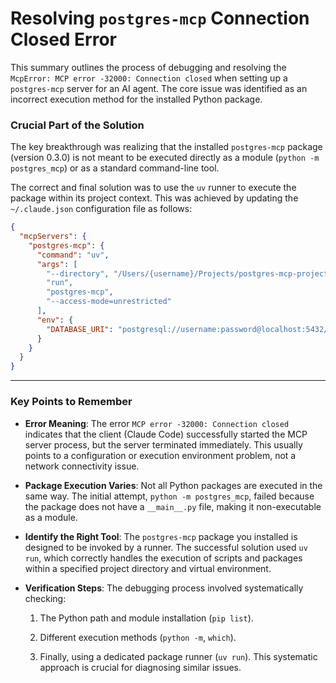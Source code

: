 # Resolving `postgres-mcp` Connection Closed Error

This summary outlines the process of debugging and resolving the `McpError: MCP error -32000: Connection closed` when setting up a `postgres-mcp` server for an AI agent. The core issue was identified as an incorrect execution method for the installed Python package.

### **Crucial Part of the Solution**

The key breakthrough was realizing that the installed `postgres-mcp` package (version 0.3.0) is not meant to be executed directly as a module (`python -m postgres_mcp`) or as a standard command-line tool.

The correct and final solution was to use the `uv` runner to execute the package within its project context. This was achieved by updating the `~/.claude.json` configuration file as follows:

```json
{
  "mcpServers": {
    "postgres-mcp": {
      "command": "uv",
      "args": [
        "--directory", "/Users/{username}/Projects/postgres-mcp-project",
        "run",
        "postgres-mcp",
        "--access-mode=unrestricted"
      ],
      "env": {
        "DATABASE_URI": "postgresql://username:password@localhost:5432/dbname"
      }
    }
  }
}
```

---

### **Key Points to Remember**

- **Error Meaning**: The error `MCP error -32000: Connection closed` indicates that the client (Claude Code) successfully started the MCP server process, but the server terminated immediately. This usually points to a configuration or execution environment problem, not a network connectivity issue.
    
- **Package Execution Varies**: Not all Python packages are executed in the same way. The initial attempt, `python -m postgres_mcp`, failed because the package does not have a `__main__.py` file, making it non-executable as a module.
    
- **Identify the Right Tool**: The `postgres-mcp` package you installed is designed to be invoked by a runner. The successful solution used `uv run`, which correctly handles the execution of scripts and packages within a specified project directory and virtual environment.
    
- **Verification Steps**: The debugging process involved systematically checking:
    
    1. The Python path and module installation (`pip list`).
        
    2. Different execution methods (`python -m`, `which`).
        
    3. Finally, using a dedicated package runner (`uv run`). This systematic approach is crucial for diagnosing similar issues.